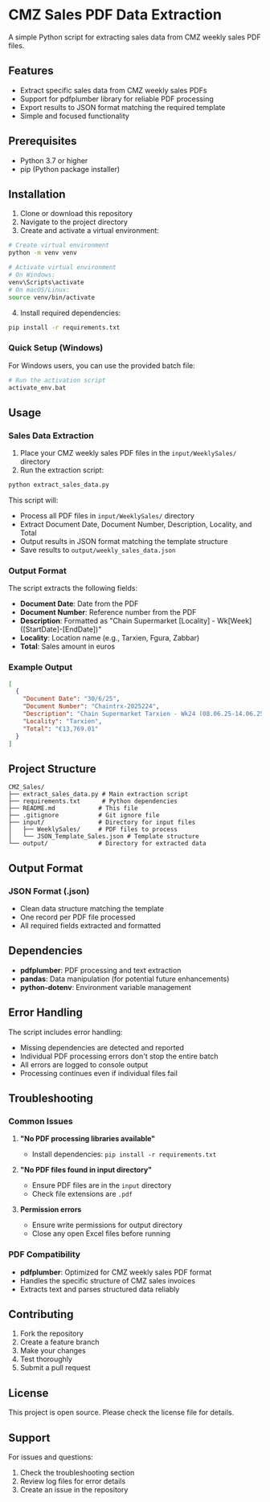 # CMZ Sales PDF Data Extraction

A simple Python script for extracting sales data from CMZ weekly sales PDF files.

## Features

- Extract specific sales data from CMZ weekly sales PDFs
- Support for pdfplumber library for reliable PDF processing
- Export results to JSON format matching the required template
- Simple and focused functionality

## Prerequisites

- Python 3.7 or higher
- pip (Python package installer)

## Installation

1. Clone or download this repository
2. Navigate to the project directory
3. Create and activate a virtual environment:

```bash
# Create virtual environment
python -m venv venv

# Activate virtual environment
# On Windows:
venv\Scripts\activate
# On macOS/Linux:
source venv/bin/activate
```

4. Install required dependencies:

```bash
pip install -r requirements.txt
```

### Quick Setup (Windows)

For Windows users, you can use the provided batch file:

```bash
# Run the activation script
activate_env.bat
```

## Usage

### Sales Data Extraction

1. Place your CMZ weekly sales PDF files in the `input/WeeklySales/` directory
2. Run the extraction script:

```bash
python extract_sales_data.py
```

This script will:
- Process all PDF files in `input/WeeklySales/` directory
- Extract Document Date, Document Number, Description, Locality, and Total
- Output results in JSON format matching the template structure
- Save results to `output/weekly_sales_data.json`

### Output Format

The script extracts the following fields:
- **Document Date**: Date from the PDF
- **Document Number**: Reference number from the PDF
- **Description**: Formatted as "Chain Supermarket [Locality] - Wk[Week] ([StartDate]-[EndDate])"
- **Locality**: Location name (e.g., Tarxien, Fgura, Zabbar)
- **Total**: Sales amount in euros

### Example Output

```json
[
  {
    "Document Date": "30/6/25",
    "Document Number": "Chaintrx-2025224",
    "Description": "Chain Supermarket Tarxien - Wk24 (08.06.25-14.06.25)",
    "Locality": "Tarxien",
    "Total": "€13,769.01"
  }
]
```

## Project Structure

```
CMZ_Sales/
├── extract_sales_data.py # Main extraction script
├── requirements.txt      # Python dependencies
├── README.md            # This file
├── .gitignore           # Git ignore file
├── input/               # Directory for input files
│   ├── WeeklySales/     # PDF files to process
│   └── JSON_Template_Sales.json # Template structure
└── output/              # Directory for extracted data
```

## Output Format

### JSON Format (.json)
- Clean data structure matching the template
- One record per PDF file processed
- All required fields extracted and formatted

## Dependencies

- **pdfplumber**: PDF processing and text extraction
- **pandas**: Data manipulation (for potential future enhancements)
- **python-dotenv**: Environment variable management

## Error Handling

The script includes error handling:
- Missing dependencies are detected and reported
- Individual PDF processing errors don't stop the entire batch
- All errors are logged to console output
- Processing continues even if individual files fail

## Troubleshooting

### Common Issues

1. **"No PDF processing libraries available"**
   - Install dependencies: `pip install -r requirements.txt`

2. **"No PDF files found in input directory"**
   - Ensure PDF files are in the `input` directory
   - Check file extensions are `.pdf`

3. **Permission errors**
   - Ensure write permissions for output directory
   - Close any open Excel files before running

### PDF Compatibility

- **pdfplumber**: Optimized for CMZ weekly sales PDF format
- Handles the specific structure of CMZ sales invoices
- Extracts text and parses structured data reliably

## Contributing

1. Fork the repository
2. Create a feature branch
3. Make your changes
4. Test thoroughly
5. Submit a pull request

## License

This project is open source. Please check the license file for details.

## Support

For issues and questions:
1. Check the troubleshooting section
2. Review log files for error details
3. Create an issue in the repository
